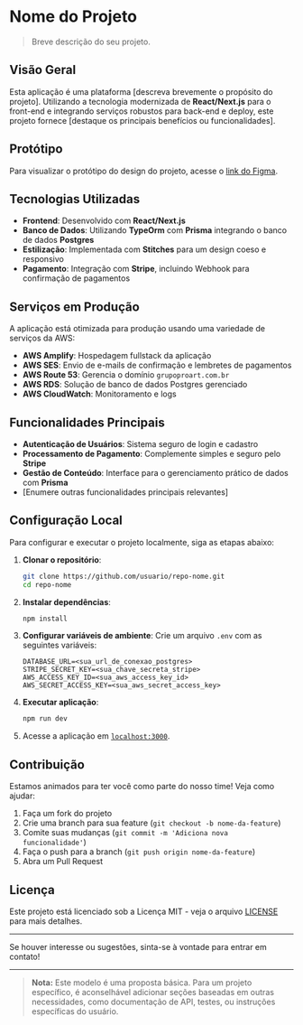 # Nome do Projeto

> Breve descrição do seu projeto.

## Visão Geral

Esta aplicação é uma plataforma [descreva brevemente o propósito do projeto]. Utilizando a tecnologia modernizada de **React/Next.js** para o front-end e integrando serviços robustos para back-end e deploy, este projeto fornece [destaque os principais benefícios ou funcionalidades].

## Protótipo

Para visualizar o protótipo do design do projeto, acesse o [link do Figma](#).

## Tecnologias Utilizadas

- **Frontend**: Desenvolvido com **React/Next.js**
- **Banco de Dados**: Utilizando **TypeOrm** com **Prisma** integrando o banco de dados **Postgres**
- **Estilização**: Implementada com **Stitches** para um design coeso e responsivo
- **Pagamento**: Integração com **Stripe**, incluindo Webhook para confirmação de pagamentos

## Serviços em Produção

A aplicação está otimizada para produção usando uma variedade de serviços da AWS:

- **AWS Amplify**: Hospedagem fullstack da aplicação
- **AWS SES**: Envio de e-mails de confirmação e lembretes de pagamentos
- **AWS Route 53**: Gerencia o domínio `grupoproart.com.br`
- **AWS RDS**: Solução de banco de dados Postgres gerenciado
- **AWS CloudWatch**: Monitoramento e logs

## Funcionalidades Principais

- **Autenticação de Usuários**: Sistema seguro de login e cadastro
- **Processamento de Pagamento**: Complemente simples e seguro pelo **Stripe**
- **Gestão de Conteúdo**: Interface para o gerenciamento prático de dados com **Prisma**
- [Enumere outras funcionalidades principais relevantes]

## Configuração Local

Para configurar e executar o projeto localmente, siga as etapas abaixo:

1. **Clonar o repositório**:
    ```bash
    git clone https://github.com/usuario/repo-nome.git
    cd repo-nome
    ```

2. **Instalar dependências**:
    ```bash
    npm install
    ```

3. **Configurar variáveis de ambiente**: Crie um arquivo `.env` com as seguintes variáveis:
    ```env
    DATABASE_URL=<sua_url_de_conexao_postgres>
    STRIPE_SECRET_KEY=<sua_chave_secreta_stripe>
    AWS_ACCESS_KEY_ID=<sua_aws_access_key_id>
    AWS_SECRET_ACCESS_KEY=<sua_aws_secret_access_key>
    ```

4. **Executar aplicação**:
    ```bash
    npm run dev
    ```

5. Acesse a aplicação em [`localhost:3000`](http://localhost:3000).

## Contribuição

Estamos animados para ter você como parte do nosso time! Veja como ajudar:

1. Faça um fork do projeto
2. Crie uma branch para sua feature (`git checkout -b nome-da-feature`)
3. Comite suas mudanças (`git commit -m 'Adiciona nova funcionalidade'`)
4. Faça o push para a branch (`git push origin nome-da-feature`)
5. Abra um Pull Request

## Licença

Este projeto está licenciado sob a Licença MIT - veja o arquivo [LICENSE](LICENSE) para mais detalhes.

---

Se houver interesse ou sugestões, sinta-se à vontade para entrar em contato!

---

> **Nota:** Este modelo é uma proposta básica. Para um projeto específico, é aconselhável adicionar seções baseadas em outras necessidades, como documentação de API, testes, ou instruções específicas do usuário.
